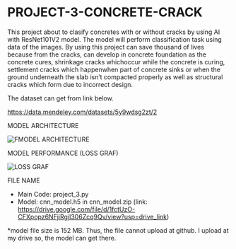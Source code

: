 # PROJECT-3-CONCRETE-CRACK

This project about to clasify concretes with or without cracks by using AI with ResNet101V2 model. The model will perform classification task using data of the images. By using this project can save thousand of lives because from the cracks, can develop in concrete foundation as the concrete cures, shrinkage cracks whichoccur while the concrete is curing, settlement cracks which happenwhen part of concrete sinks or when the ground underneath the slab isn’t compacted properly as well as structural cracks which form due to incorrect design. 

The dataset can get from link below.

https://data.mendeley.com/datasets/5y9wdsg2zt/2

MODEL ARCHITECTURE 

![FMODEL ARCHITECTURE](https://github.com/user-attachments/assets/82cf32ca-5e91-488f-a7a2-0159d3e66fcc)

MODEL PERFORMANCE (LOSS GRAF)

![LOSS GRAF ](https://github.com/user-attachments/assets/0731669f-a54e-4767-95a1-d3c87650e1aa)

FILE NAME

- Main Code: project_3.py
- Model: cnn_model.h5 in cnn_model.zip (link: https://drive.google.com/file/d/1fctUzO-CFXpopz6NFjiRgjI306Zcq9Qv/view?usp=drive_link) 

*model file size is 152 MB. Thus, the file cannot upload at github. I upload at my drive so, the model can get there.
